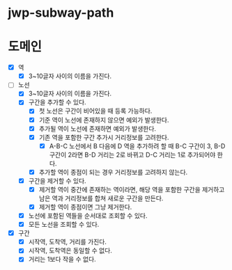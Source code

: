 # jwp-subway-path

# 도메인

- [x] 역
  - [x] 3~10글자 사이의 이름을 가진다.

- [ ] 노선
  - [x] 3~10글자 사이의 이름을 가진다.
  - [x] 구간을 추가할 수 있다.
    - [x] 첫 노선은 구간이 비어있을 때 등록 가능하다. 
    - [x] 기준 역이 노선에 존재하지 않으면 예외가 발생한다.
    - [x] 추가될 역이 노선에 존재하면 예외가 발생한다.
    - [x] 기존 역을 포함한 구간 추가시 거리정보를 고려한다.
      - [x] A-B-C 노선에서 B 다음에 D 역을 추가하려 할 때 B-C 구간이 3, B-D 구간이 2라면 B-D 거리는 2로 바뀌고 D-C 거리는 1로 추가되어야 한다.
    - [x] 추가할 역이 종점이 되는 경우 거리정보를 고려하지 않는다.
  - [x] 구간을 제거할 수 있다.
    - [x] 제거할 역이 중간에 존재하는 역이라면, 해당 역을 포함한 구간을 제거하고 남은 역과 거리정보를 합쳐 새로운 구간을 만든다.
    - [x] 제거할 역이 종점이면 그냥 제거한다.
  - [x] 노선에 포함된 역들을 순서대로 조회할 수 있다.
  - [x] 모든 노선을 조회할 수 있다.

- [x] 구간
  - [x] 시작역, 도착역, 거리를 가진다.
  - [x] 시작역, 도착역은 동일할 수 없다.
  - [x] 거리는 1보다 작을 수 없다.
